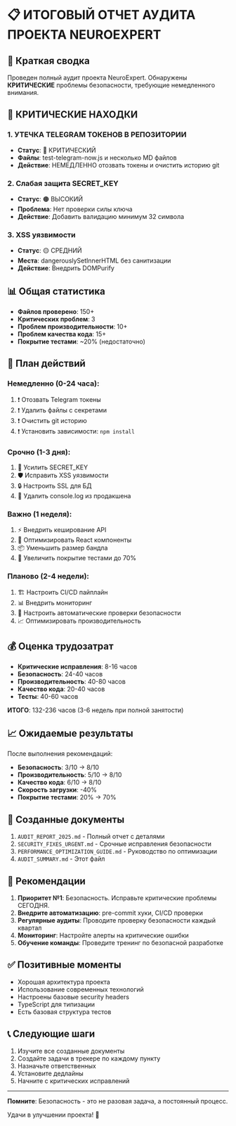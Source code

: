 # 📋 ИТОГОВЫЙ ОТЧЕТ АУДИТА ПРОЕКТА NEUROEXPERT

## 🎯 Краткая сводка

Проведен полный аудит проекта NeuroExpert. Обнаружены **КРИТИЧЕСКИЕ** проблемы безопасности, требующие немедленного внимания.

## 🚨 КРИТИЧЕСКИЕ НАХОДКИ

### 1. **УТЕЧКА TELEGRAM ТОКЕНОВ В РЕПОЗИТОРИИ**
- **Статус**: 🔴 КРИТИЧЕСКИЙ
- **Файлы**: test-telegram-now.js и несколько MD файлов
- **Действие**: НЕМЕДЛЕННО отозвать токены и очистить историю git

### 2. **Слабая защита SECRET_KEY**
- **Статус**: 🟠 ВЫСОКИЙ
- **Проблема**: Нет проверки силы ключа
- **Действие**: Добавить валидацию минимум 32 символа

### 3. **XSS уязвимости**
- **Статус**: 🟡 СРЕДНИЙ
- **Места**: dangerouslySetInnerHTML без санитизации
- **Действие**: Внедрить DOMPurify

## 📊 Общая статистика

- **Файлов проверено**: 150+
- **Критических проблем**: 3
- **Проблем производительности**: 10+
- **Проблем качества кода**: 15+
- **Покрытие тестами**: ~20% (недостаточно)

## 🔧 План действий

### Немедленно (0-24 часа):
1. ❗ Отозвать Telegram токены
2. ❗ Удалить файлы с секретами
3. ❗ Очистить git историю
4. ❗ Установить зависимости: `npm install`

### Срочно (1-3 дня):
1. 🔐 Усилить SECRET_KEY
2. 🛡️ Исправить XSS уязвимости
3. 🔒 Настроить SSL для БД
4. 📝 Удалить console.log из продакшена

### Важно (1 неделя):
1. ⚡ Внедрить кеширование API
2. 🎯 Оптимизировать React компоненты
3. 📦 Уменьшить размер бандла
4. 🧪 Увеличить покрытие тестами до 70%

### Планово (2-4 недели):
1. 🏗️ Настроить CI/CD пайплайн
2. 📊 Внедрить мониторинг
3. 🔄 Настроить автоматические проверки безопасности
4. 📈 Оптимизировать производительность

## 💰 Оценка трудозатрат

- **Критические исправления**: 8-16 часов
- **Безопасность**: 24-40 часов  
- **Производительность**: 40-80 часов
- **Качество кода**: 20-40 часов
- **Тесты**: 40-60 часов

**ИТОГО**: 132-236 часов (3-6 недель при полной занятости)

## 📈 Ожидаемые результаты

После выполнения рекомендаций:
- **Безопасность**: 3/10 → 8/10
- **Производительность**: 5/10 → 8/10
- **Качество кода**: 6/10 → 8/10
- **Скорость загрузки**: -40%
- **Покрытие тестами**: 20% → 70%

## 📁 Созданные документы

1. `AUDIT_REPORT_2025.md` - Полный отчет с деталями
2. `SECURITY_FIXES_URGENT.md` - Срочные исправления безопасности
3. `PERFORMANCE_OPTIMIZATION_GUIDE.md` - Руководство по оптимизации
4. `AUDIT_SUMMARY.md` - Этот файл

## 🎯 Рекомендации

1. **Приоритет №1**: Безопасность. Исправьте критические проблемы СЕГОДНЯ.
2. **Внедрите автоматизацию**: pre-commit хуки, CI/CD проверки
3. **Регулярные аудиты**: Проводите проверку безопасности каждый квартал
4. **Мониторинг**: Настройте алерты на критические ошибки
5. **Обучение команды**: Проведите тренинг по безопасной разработке

## ✅ Позитивные моменты

- Хорошая архитектура проекта
- Использование современных технологий
- Настроены базовые security headers
- TypeScript для типизации
- Есть базовая структура тестов

## 📞 Следующие шаги

1. Изучите все созданные документы
2. Создайте задачи в трекере по каждому пункту
3. Назначьте ответственных
4. Установите дедлайны
5. Начните с критических исправлений

---

**Помните**: Безопасность - это не разовая задача, а постоянный процесс. 

Удачи в улучшении проекта! 🚀